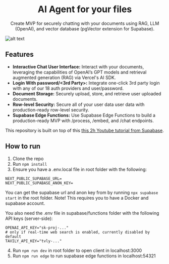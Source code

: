 <h1 align="center">AI Agent for your files</h1>

<p align="center">
Create MVP for securely chatting with your documents using RAG, LLM (OpenAI), and vector database (pgVector extension for Supabase).
</p>

![alt text](image.png)

## Features

- **Interactive Chat User Interface:** Interact with your documents, leveraging the capabilities of OpenAI’s GPT models and retrieval augmented generation (RAG) via Vercel's AI SDK.
- **Login With password/<3rd Party>:** Integrate one-click 3rd party login with any of our 18 auth providers and user/password.
- **Document Storage:** Securely upload, store, and retrieve user uploaded documents.
- **Row-level Security:** Secure all of your user data user data with production-ready row-level security.
- **Supabase Edge Functions:** Use Supabase Edge Functions to build a production-ready MVP with /process, /embed, and /chat endpoints.

This repository is built on top of this [this 2h Youtube tutorial from Supabase](https://www.youtube.com/watch?v=ibzlEQmgPPY).

## How to run

1. Clone the repo
2. Run `npm install`
3. Ensure you have a .env.local file in root folder with the following:

```
NEXT_PUBLIC_SUPABASE_URL=
NEXT_PUBLIC_SUPABASE_ANON_KEY=
```

You can get the supabase url and anon key from by running `npx supabase start` in the root folder. Note! This requires you to have a Docker and supabase account.

You also need the .env file in supabase/functions folder with the following API keys (server-side):

```
OPENAI_API_KEY="sk-proj-..."
# only if real-time web search is enabled, currently disabled by default
TAVILY_API_KEY="tvly-..."
```

4. Run `npm run dev` in root folder to open client in localhost:3000
5. Run `npm run edge` to run supabase edge functions in localhost:54321

